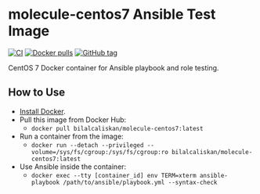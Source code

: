 # molecule-centos7 Ansible Test Image

[![CI](https://github.com/bilalcaliskan/molecule-centos7/workflows/Build/badge.svg?branch=master&event=push)](https://github.com/bilalcaliskan/molecule-centos7/actions?query=workflow%3ABuild)
[![Docker pulls](https://img.shields.io/docker/pulls/bilalcaliskan/molecule-centos7)](https://hub.docker.com/r/bilalcaliskan/molecule-centos7/)
[![GitHub tag](https://img.shields.io/github/tag/bilalcaliskan/molecule-centos7.svg)](https://GitHub.com/bilalcaliskan/molecule-centos7/tags/)

CentOS 7 Docker container for Ansible playbook and role testing.

## How to Use
- [Install Docker](https://docs.docker.com/engine/installation/).
- Pull this image from Docker Hub:
  - `docker pull bilalcaliskan/molecule-centos7:latest`
- Run a container from the image:
  - `docker run --detach --privileged --volume=/sys/fs/cgroup:/sys/fs/cgroup:ro bilalcaliskan/molecule-centos7:latest`
- Use Ansible inside the container:
  - `docker exec --tty [container_id] env TERM=xterm ansible-playbook /path/to/ansible/playbook.yml --syntax-check`
